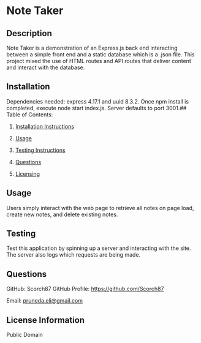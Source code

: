 # Note Taker
## Description
Note Taker is a demonstration of an Express.js back end interacting between a simple front end and a static database which is a .json file. This project mixed the use of HTML routes and API routes that deliver content and interact with the database.

<a name="installation"></a>
        
## Installation
Dependencies needed: express 4.17.1 and uuid 8.3.2. Once npm install is completed, execute node start index.js. Server defaults to port 3001.## Table of Contents:
1. [Installation Instructions](#installation)
        
2. [Usage](#usage)
3. [Testing Instructions](#testing)
        
4. [Questions](#questions)
5. [Licensing](#license)
<a name="usage"></a>
        
## Usage
Users simply interact with the web page to retrieve all notes on page load, create new notes, and delete existing notes.
<a name="testing"></a>
        
## Testing
Test this application by spinning up a server and interacting with the site. The server also logs which requests are being made.
<a name="questions"></a>
        
## Questions
GitHub: Scorch87
GitHub Profile: https://github.com/Scorch87
        
Email: pruneda.eli@gmail.com
<a name="license"></a>
        
## License Information
Public Domain

        
